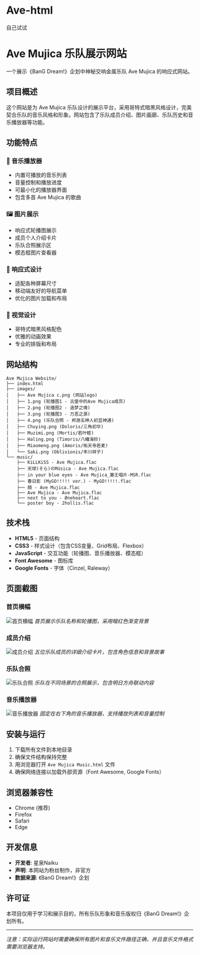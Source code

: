 # Ave-html
自己试试

# Ave Mujica 乐队展示网站

一个展示《BanG Dream!》企划中神秘交响金属乐队 Ave Mujica 的响应式网站。

## 项目概述

这个网站是为 Ave Mujica 乐队设计的展示平台，采用哥特式暗黑风格设计，完美契合乐队的音乐风格和形象。网站包含了乐队成员介绍、图片画廊、乐队历史和音乐播放器等功能。

## 功能特点

### 🎵 音乐播放器
- 内置可播放的音乐列表
- 音量控制和播放进度
- 可最小化的播放器界面
- 包含多首 Ave Mujica 的歌曲

### 🖼️ 图片展示
- 响应式轮播图展示
- 成员个人介绍卡片
- 乐队合照展示区
- 模态框图片查看器

### 📱 响应式设计
- 适配各种屏幕尺寸
- 移动端友好的导航菜单
- 优化的图片加载和布局

### 🎨 视觉设计
- 哥特式暗黑风格配色
- 优雅的动画效果
- 专业的排版和布局

## 网站结构

```
Ave Mujica Website/
├── index.html
├── images/
│   ├── Ave Mujica c.png (网站logo)
│   ├── 1.png (轮播图1 - 古堡中的Ave Mujica成员)
│   ├── 2.png (轮播图2 - 造梦之境)
│   ├── 3.png (轮播图3 - 万恶之源)
│   ├── 4.png (乐队合照 - 邦游五神人初显神通)
│   ├── Chuying.png (Doloris/三角初华)
│   ├── Muzimi.png (Mortis/若叶睦)
│   ├── Haling.png (Timoris/八幡海铃)
│   ├── Miaomeng.png (Amoris/祐天寺若麦)
│   └── Saki.png (Oblivionis/丰川祥子)
└── music/
    ├── KiLLKiSS - Ave Mujica.flac
    ├── 天球(そら)のMúsica - Ave Mujica.flac
    ├── in your blue eyes - Ave Mujica_塞壬唱片-MSR.flac
    ├── 春日影 (MyGO!!!!! ver.) - MyGO!!!!!.flac
    ├── 顔 - Ave Mujica.flac
    ├── Ave Mujica - Ave Mujica.flac
    ├── next to you - Øneheart.flac
    └── poster boy - 2hollis.flac
```

## 技术栈

- **HTML5** - 页面结构
- **CSS3** - 样式设计（包含CSS变量、Grid布局、Flexbox）
- **JavaScript** - 交互功能（轮播图、音乐播放器、模态框）
- **Font Awesome** - 图标库
- **Google Fonts** - 字体（Cinzel, Raleway）

## 页面截图

### 首页横幅
![首页横幅](images/1.png)
*首页展示乐队名称和轮播图，采用暗红色渐变背景*

### 成员介绍
![成员介绍](images/Chuying.png)
*五位乐队成员的详细介绍卡片，包含角色信息和背景故事*

### 乐队合照
![乐队合照](images/4.png)
*乐队在不同场景的合照展示，包含明日方舟联动内容*

### 音乐播放器
![音乐播放器](images/Ave%20Mujica%20c.png)
*固定在右下角的音乐播放器，支持播放列表和音量控制*

## 安装与运行

1. 下载所有文件到本地目录
2. 确保文件结构保持完整
3. 用浏览器打开 `Ave Mujica Music.html` 文件
4. 确保网络连接以加载外部资源（Font Awesome, Google Fonts）

## 浏览器兼容性

- Chrome (推荐)
- Firefox
- Safari
- Edge

## 开发信息

- **开发者**: 星泉Naiku
- **声明**: 本网站为粉丝制作，非官方
- **数据来源**: 《BanG Dream!》企划

## 许可证

本项目仅用于学习和展示目的，所有乐队形象和音乐版权归《BanG Dream!》企划所有。

---

*注意：实际运行网站时需要确保所有图片和音乐文件路径正确，并且音乐文件格式需要浏览器支持。*
